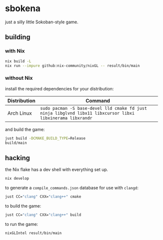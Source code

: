 # sbokena

just a silly little Sokoban-style game.

## building

### with Nix

```sh
nix build -L
nix run --impure github:nix-community/nixGL -- result/bin/main
```

### without Nix

install the required dependencies for your distribution:

| Distribution | Command                                                                                                    |
| ------------ | ---------------------------------------------------------------------------------------------------------- |
| Arch Linux   | `sudo pacman -S base-devel lld cmake fd just ninja libglvnd libx11 libxcursor libxi libxinerama libxrandr` |

and build the game:

```sh
just build -DCMAKE_BUILD_TYPE=Release
build/main
```

## hacking

the Nix flake has a dev shell with everything set up.

```sh
nix develop
```

to generate a `compile_commands.json` database for use with `clangd`:

```sh
just CC="clang" CXX="clang++" cmake
```

to build the game:

```sh
just CC="clang" CXX="clang++" build
```

to run the game:

```sh
nixGLIntel result/bin/main
```

